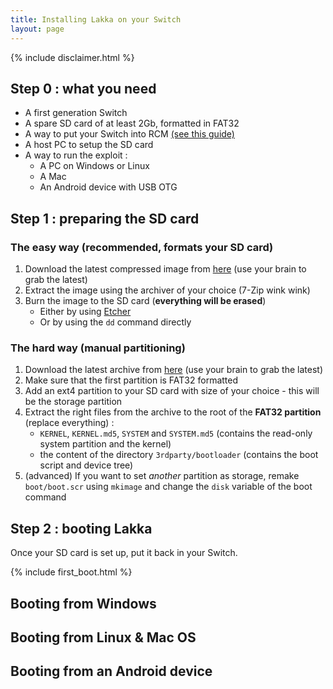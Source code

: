 ```yaml
---
title: Installing Lakka on your Switch
layout: page
---
```


{% include disclaimer.html %}

## Step 0 : what you need

* A first generation Switch
* A spare SD card of at least 2Gb, formatted in FAT32
* A way to put your Switch into RCM [(see this guide)](https://xghostboyx.github.io/RCM-Guide/)
* A host PC to setup the SD card
* A way to run the exploit : 
    * A PC on Windows or Linux
    * A Mac
    * An Android device with USB OTG
    
## Step 1 : preparing the SD card

### The easy way (recommended, formats your SD card)

1. Download the latest compressed image from [here](https://natinusala.cheats-inc.org/natinusala/lakka-switch/archives/images/) (use your brain to grab the latest)
2. Extract the image using the archiver of your choice (7-Zip wink wink)
3. Burn the image to the SD card (**everything will be erased**)
    * Either by using [Etcher](https://etcher.io/)
    * Or by using the `dd` command directly
    
### The hard way (manual partitioning)

1. Download the latest archive from [here](https://natinusala.cheats-inc.org/natinusala/lakka-switch/archives/updates/) (use your brain to grab the latest)
2. Make sure that the first partition is FAT32 formatted
3. Add an ext4 partition to your SD card with size of your choice - this will be the storage partition
4. Extract the right files from the archive to the root of the **FAT32 partition** (replace everything) :
    * `KERNEL`, `KERNEL.md5`, `SYSTEM` and `SYSTEM.md5` (contains the read-only system partition and the kernel)
    * the content of the directory `3rdparty/bootloader` (contains the boot script and device tree)
5. (advanced) If you want to set _another_ partition as storage, remake `boot/boot.scr` using `mkimage` and change the `disk` variable of the boot command

## Step 2 : booting Lakka

Once your SD card is set up, put it back in your Switch.

{% include first_boot.html %}

## Booting from Windows

## Booting from Linux & Mac OS

## Booting from an Android device


